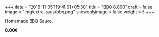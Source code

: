 +++
date = "2016-11-05T19:41:01+05:30"
title = "BBQ 8.000"
draft = false
image = "img/extra-saus/bbq.png"
showonlyimage = false
weight = 6
+++

Homemade BBQ Sauce.

**8.000**